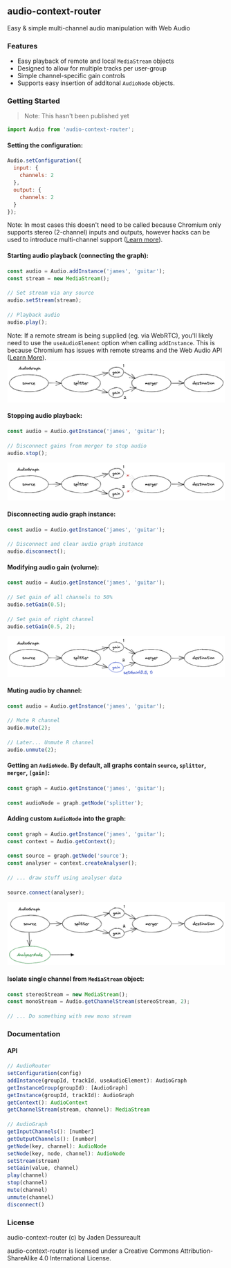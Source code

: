 ## audio-context-router
Easy & simple multi-channel audio manipulation with Web Audio

### Features
- Easy playback of remote and local `MediaStream` objects
- Designed to allow for multiple tracks per user-group
- Simple channel-specific gain controls
- Supports easy insertion of additonal `AudioNode` objects.

### Getting Started
> Note: This hasn't been published yet

```js
import Audio from 'audio-context-router';
```

#### Setting the configuration:
```js
Audio.setConfiguration({
  input: {
    channels: 2
  },
  output: {
    channels: 2
  }
});
```
Note: In most cases this doesn't need to be called because Chromium only supports stereo (2-channel) inputs and outputs, however hacks can be used to introduce multi-channel support ([Learn more](https://support.google.com/chrome/thread/21248703/5-1-surround-sound-in-chrome?hl=en)).

#### Starting audio playback (connecting the graph):

```js
const audio = Audio.addInstance('james', 'guitar');
const stream = new MediaStream();

// Set stream via any source
audio.setStream(stream);

// Playback audio
audio.play();
```
Note: If a remote stream is being supplied (eg. via WebRTC), you'll likely need to use the `useAudioElement` option when calling `addInstance`. This is because Chromium has issues with remote streams and the Web Audio API ([Learn More](https://bugs.chromium.org/p/chromium/issues/detail?id=121673)).
![Simple Playback](./diagrams/graph-1.png)


#### Stopping audio playback:
```js
const audio = Audio.getInstance('james', 'guitar');

// Disconnect gains from merger to stop audio
audio.stop();
```
![Simple Stop Playback](./diagrams/graph-5.png)


#### Disconnecting audio graph instance:

```js
const audio = Audio.getInstance('james', 'guitar');

// Disconnect and clear audio graph instance
audio.disconnect();
```


#### Modifying audio gain (volume):
```js
const audio = Audio.getInstance('james', 'guitar');

// Set gain of all channels to 50%
audio.setGain(0.5);

// Set gain of right channel
audio.setGain(0.5, 2);
```
![Audio gain diagram](./diagrams/graph-2.png)


#### Muting audio by channel:

```js
const audio = Audio.getInstance('james', 'guitar');

// Mute R channel
audio.mute(2);

// Later... Unmute R channel
audio.unmute(2);
```


#### Getting an `AudioNode`. By default, all graphs contain `source`, `splitter`, `merger`, `[gain]`:

```js
const graph = Audio.getInstance('james', 'guitar');

const audioNode = graph.getNode('splitter');
```


#### Adding custom `AudioNode` into the graph:
```js
const graph = Audio.getInstance('james', 'guitar');
const context = Audio.getContext();

const source = graph.getNode('source');
const analyser = context.createAnalyser();

// ... draw stuff using analyser data

source.connect(analyser);
```
![Analyzer Node](./diagrams/graph-6.png)


#### Isolate single channel from `MediaStream` object:
```js
const stereoStream = new MediaStream();
const monoStream = Audio.getChannelStream(stereoStream, 2);

// ... Do something with new mono stream
```

### Documentation

#### API

```js
// AudioRouter
setConfiguration(config)
addInstance(groupId, trackId, useAudioElement): AudioGraph
getInstanceGroup(groupId): [AudioGraph]
getInstance(groupId, trackId): AudioGraph
getContext(): AudioContext
getChannelStream(stream, channel): MediaStream

// AudioGraph
getInputChannels(): [number]
getOutputChannels(): [number]
getNode(key, channel): AudioNode
setNode(key, node, channel): AudioNode
setStream(stream)
setGain(value, channel)
play(channel)
stop(channel)
mute(channel)
unmute(channel)
disconnect()
```

### License

audio-context-router (c) by Jaden Dessureault

audio-context-router is licensed under a Creative Commons Attribution-ShareAlike 4.0 International License.

